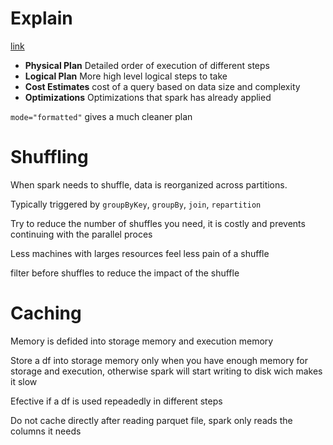 # Explain

[link](https://medium.com/@shuklaprashant9264/pyspark-explain-physical-logical-plan-bf8e25d80fcf)

- **Physical Plan** Detailed order of execution of different steps
- **Logical Plan** More high level logical steps to take
- **Cost Estimates** cost of a query based on data size and complexity
- **Optimizations** Optimizations that spark has already applied

`mode="formatted"` gives a much cleaner plan

# Shuffling

When spark needs to shuffle, data is reorganized across partitions.

Typically triggered by `groupByKey`,  `groupBy`, `join`, `repartition`

Try to reduce the number of shuffles you need, it is costly and prevents continuing with the parallel proces

Less machines with larges resources feel less pain of a shuffle

filter before shuffles to reduce the impact of the shuffle

# Caching

Memory is defided into storage memory and execution memory

Store a df into storage memory only when you have enough memory for storage and execution, otherwise spark will start writing to disk wich makes it slow

Efective if a df is used repeadedly in different steps

Do not cache directly after reading parquet file, spark only reads the columns it needs

